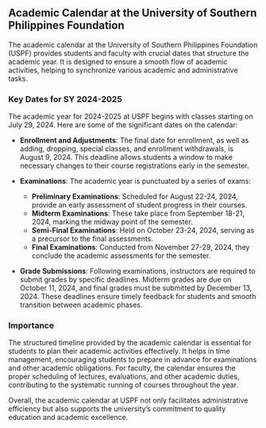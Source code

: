 ## Academic Calendar at the University of Southern Philippines Foundation

The academic calendar at the University of Southern Philippines Foundation (USPF) provides students and faculty with crucial dates that structure the academic year. It is designed to ensure a smooth flow of academic activities, helping to synchronize various academic and administrative tasks.

### Key Dates for SY 2024-2025

The academic year for 2024-2025 at USPF begins with classes starting on July 29, 2024. Here are some of the significant dates on the calendar:

- **Enrollment and Adjustments**: The final date for enrollment, as well as adding, dropping, special classes, and enrollment withdrawals, is August 9, 2024. This deadline allows students a window to make necessary changes to their course registrations early in the semester.

- **Examinations**: The academic year is punctuated by a series of exams:
  - **Preliminary Examinations**: Scheduled for August 22-24, 2024, provide an early assessment of student progress in their courses.
  - **Midterm Examinations**: These take place from September 18-21, 2024, marking the midway point of the semester.
  - **Semi-Final Examinations**: Held on October 23-24, 2024, serving as a precursor to the final assessments.
  - **Final Examinations**: Conducted from November 27-29, 2024, they conclude the academic assessments for the semester.

- **Grade Submissions**: Following examinations, instructors are required to submit grades by specific deadlines. Midterm grades are due on October 11, 2024, and final grades must be submitted by December 13, 2024. These deadlines ensure timely feedback for students and smooth transition between academic phases.

### Importance

The structured timeline provided by the academic calendar is essential for students to plan their academic activities effectively. It helps in time management, encouraging students to prepare in advance for examinations and other academic obligations. For faculty, the calendar ensures the proper scheduling of lectures, evaluations, and other academic duties, contributing to the systematic running of courses throughout the year.

Overall, the academic calendar at USPF not only facilitates administrative efficiency but also supports the university’s commitment to quality education and academic excellence.